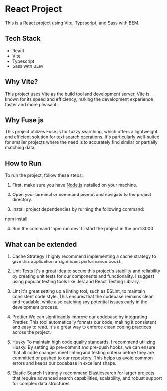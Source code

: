 # React Project

This is a React project using Vite, Typescript, and Sass with BEM.

## Tech Stack

- React
- Vite
- Typescript
- Sass with BEM

## Why Vite?

This project uses Vite as the build tool and development server. Vite is known for its speed and efficiency, 
making the development experience faster and more pleasant.

## Why Fuse js

This project utilizes Fuse.js for fuzzy searching, which offers a lightweight and efficient solution for text search operations. It's particularly well-suited for smaller projects where the need is to accurately find similar or partially matching data.

## How to Run

To run the project, follow these steps:

1. First, make sure you have [Node.js](https://nodejs.org/) installed on your machine.

2. Open your terminal or command prompt and navigate to the project directory.

3. Install project dependencies by running the following command:

npm install

4. Run the command 'npm run dev' to start the project in the port:3000

## What can be extended

1. Cache Strategy
I highly recommend implementing a cache strategy to give this application a significant performance boost.

2. Unit Tests
It's a great idea to secure this project's stability and reliability by creating unit tests for our components and functionality. I suggest using popular testing tools like Jest and React Testing Library.

3. Lint
It's great setting up a linting tool, such as ESLint, to maintain consistent code style. This ensures that the codebase remains clean and readable, while also catching any potential issues early in the development process.

4. Prettier
We can significantly improve our codebase by integrating Prettier. This tool automatically formats our code, making it consistent and easy to read. It's a great way to enforce clean coding practices across the project.

5. Husky
To maintain high code quality standards, I recommend utilizing Husky. By setting up pre-commit and pre-push hooks, we can ensure that all code changes meet linting and testing criteria before they are committed or pushed to our repository. This helps us avoid common errors and keeps our codebase in excellent shape.

5. Elastic Search
I strongly recommend Elasticsearch for larger projects that require advanced search capabilities, scalability, and robust support for complex data structures.